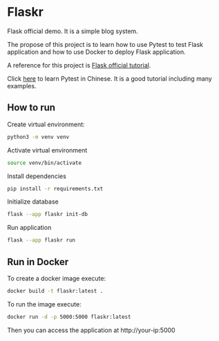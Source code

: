 # Flaskr

Flask official demo. It is a simple blog system.

The propose of this project is to learn how to use Pytest to test Flask application and how to use Docker to deploy Flask application.

A reference for this project is [Flask official tutorial](https://flask.palletsprojects.com/en/3.0.x/tutorial/).

Click [here](https://learning-pytest.readthedocs.io/zh/latest/index.html) to learn Pytest in Chinese. It is a good tutorial including many examples.

## How to run

Create virtual environment:
```bash
python3 -m venv venv
```

Activate virtual environment
```bash
source venv/bin/activate
```

Install dependencies

```bash
pip install -r requirements.txt
```

Initialize database
```bash
flask --app flaskr init-db
```

Run application
```bash
flask --app flaskr run
```

## Run in Docker

To create a docker image execute:

```bash
docker build -t flaskr:latest .
```

To run the image execute:

```bash
docker run -d -p 5000:5000 flaskr:latest
```

Then you can access the application at http://your-ip:5000
